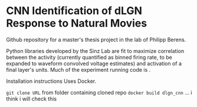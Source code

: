 # CNN Identification of dLGN Response to Natural Movies

Github repository for a master's thesis project in the lab of Philipp Berens.

Python libraries developed by the Sinz Lab are fit to maximize correlation between the activity (currently quantified as binned firing rate, to be expanded to waveform convolved voltage estimates) and activation of a final layer's units.  Much of the experiment running code is .

Installation instructions
Uses Docker.  

`git clone URL`
from folder containing cloned repo
`docker build dlgn_cnn` ... i think i will check this




